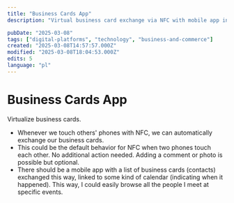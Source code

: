 ```yaml
---
title: "Business Cards App"
description: "Virtual business card exchange via NFC with mobile app integration and event tracking."

pubDate: "2025-03-08"
tags: ["digital-platforms", "technology", "business-and-commerce"]
created: "2025-03-08T14:57:57.000Z"
modified: "2025-03-08T18:04:53.000Z"
edits: 5
language: "pl"
---
```


# Business Cards App

Virtualize business cards.
* Whenever we touch others' phones with NFC, we can automatically exchange our business cards.
* This could be the default behavior for NFC when two phones touch each other. No additional action needed. Adding a comment or photo is possible but optional.
* There should be a mobile app with a list of business cards (contacts) exchanged this way, linked to some kind of calendar (indicating when it happened). This way, I could easily browse all the people I meet at specific events.
